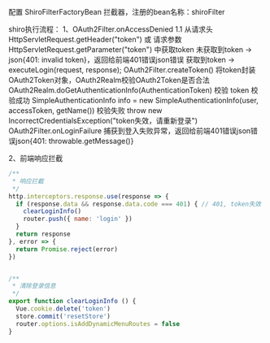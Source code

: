 配置 ShiroFilterFactoryBean 拦截器，注册的bean名称：shiroFilter

shiro执行流程：
1、OAuth2Filter.onAccessDenied
	1.1 从请求头HttpServletRequest.getHeader("token") 或 请求参数HttpServletRequest.getParameter("token") 中获取token
		未获取到token -> json{401: invalid token}，返回给前端401错误json错误
		获取到token -> executeLogin(request, response); 
			OAuth2Filter.createToken() 将token封装OAuth2Token对象，OAuth2Realm校验OAuth2Token是否合法
				OAuth2Realm.doGetAuthenticationInfo(AuthenticationToken) 校验 token
					校验成功 SimpleAuthenticationInfo info = new SimpleAuthenticationInfo(user, accessToken, getName())
					校验失败 throw new IncorrectCredentialsException("token失效，请重新登录")
						OAuth2Filter.onLoginFailure 捕获到登入失败异常，返回给前端401错误json错误json{401: throwable.getMessage()}

2、前端响应拦截

```javascript
/**
 * 响应拦截
 */
http.interceptors.response.use(response => {
  if (response.data && response.data.code === 401) { // 401, token失效
    clearLoginInfo()
    router.push({ name: 'login' })
  }
  return response
}, error => {
  return Promise.reject(error)
})


/**
 * 清除登录信息
 */
export function clearLoginInfo () {
  Vue.cookie.delete('token')
  store.commit('resetStore')
  router.options.isAddDynamicMenuRoutes = false
}
```
